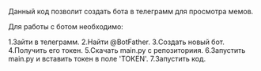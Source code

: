 Данный код позволит создать бота в телеграмм для просмотра мемов.

Для работы с ботом необходимо:

  1.Зайти в телеграмм.
  2.Найти @BotFather.
  3.Создать новый бот.
  4.Получить его токен.
  5.Скачать main.py с репозиториия.
  6.Запустить main.py и вставить токен в поле 'TOKEN'.
  7.Запустить код.
